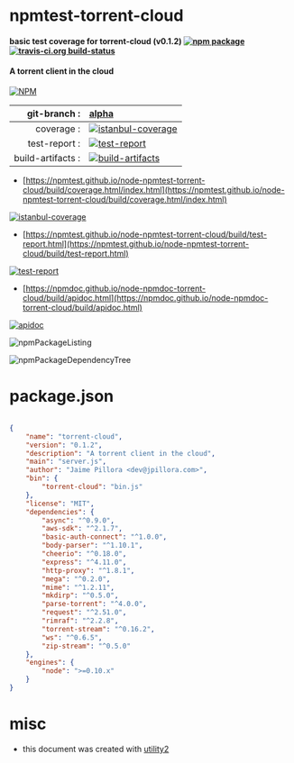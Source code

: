 # npmtest-torrent-cloud

#### basic test coverage for  torrent-cloud (v0.1.2)  [![npm package](https://img.shields.io/npm/v/npmtest-torrent-cloud.svg?style=flat-square)](https://www.npmjs.org/package/npmtest-torrent-cloud) [![travis-ci.org build-status](https://api.travis-ci.org/npmtest/node-npmtest-torrent-cloud.svg)](https://travis-ci.org/npmtest/node-npmtest-torrent-cloud)

#### A torrent client in the cloud

[![NPM](https://nodei.co/npm/torrent-cloud.png?downloads=true&downloadRank=true&stars=true)](https://www.npmjs.com/package/torrent-cloud)

| git-branch : | [alpha](https://github.com/npmtest/node-npmtest-torrent-cloud/tree/alpha)|
|--:|:--|
| coverage : | [![istanbul-coverage](https://npmtest.github.io/node-npmtest-torrent-cloud/build/coverage.badge.svg)](https://npmtest.github.io/node-npmtest-torrent-cloud/build/coverage.html/index.html)|
| test-report : | [![test-report](https://npmtest.github.io/node-npmtest-torrent-cloud/build/test-report.badge.svg)](https://npmtest.github.io/node-npmtest-torrent-cloud/build/test-report.html)|
| build-artifacts : | [![build-artifacts](https://npmtest.github.io/node-npmtest-torrent-cloud/glyphicons_144_folder_open.png)](https://github.com/npmtest/node-npmtest-torrent-cloud/tree/gh-pages/build)|

- [https://npmtest.github.io/node-npmtest-torrent-cloud/build/coverage.html/index.html](https://npmtest.github.io/node-npmtest-torrent-cloud/build/coverage.html/index.html)

[![istanbul-coverage](https://npmtest.github.io/node-npmtest-torrent-cloud/build/screenCapture.buildCi.browser.%252Ftmp%252Fbuild%252Fcoverage.lib.html.png)](https://npmtest.github.io/node-npmtest-torrent-cloud/build/coverage.html/index.html)

- [https://npmtest.github.io/node-npmtest-torrent-cloud/build/test-report.html](https://npmtest.github.io/node-npmtest-torrent-cloud/build/test-report.html)

[![test-report](https://npmtest.github.io/node-npmtest-torrent-cloud/build/screenCapture.buildCi.browser.%252Ftmp%252Fbuild%252Ftest-report.html.png)](https://npmtest.github.io/node-npmtest-torrent-cloud/build/test-report.html)

- [https://npmdoc.github.io/node-npmdoc-torrent-cloud/build/apidoc.html](https://npmdoc.github.io/node-npmdoc-torrent-cloud/build/apidoc.html)

[![apidoc](https://npmdoc.github.io/node-npmdoc-torrent-cloud/build/screenCapture.buildCi.browser.%252Ftmp%252Fbuild%252Fapidoc.html.png)](https://npmdoc.github.io/node-npmdoc-torrent-cloud/build/apidoc.html)

![npmPackageListing](https://npmtest.github.io/node-npmtest-torrent-cloud/build/screenCapture.npmPackageListing.svg)

![npmPackageDependencyTree](https://npmtest.github.io/node-npmtest-torrent-cloud/build/screenCapture.npmPackageDependencyTree.svg)



# package.json

```json

{
    "name": "torrent-cloud",
    "version": "0.1.2",
    "description": "A torrent client in the cloud",
    "main": "server.js",
    "author": "Jaime Pillora <dev@jpillora.com>",
    "bin": {
        "torrent-cloud": "bin.js"
    },
    "license": "MIT",
    "dependencies": {
        "async": "^0.9.0",
        "aws-sdk": "^2.1.7",
        "basic-auth-connect": "^1.0.0",
        "body-parser": "^1.10.1",
        "cheerio": "^0.18.0",
        "express": "^4.11.0",
        "http-proxy": "^1.8.1",
        "mega": "^0.2.0",
        "mime": "^1.2.11",
        "mkdirp": "^0.5.0",
        "parse-torrent": "^4.0.0",
        "request": "^2.51.0",
        "rimraf": "^2.2.8",
        "torrent-stream": "^0.16.2",
        "ws": "^0.6.5",
        "zip-stream": "^0.5.0"
    },
    "engines": {
        "node": ">=0.10.x"
    }
}
```



# misc
- this document was created with [utility2](https://github.com/kaizhu256/node-utility2)
